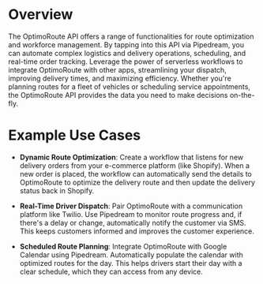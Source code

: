 # Overview

The OptimoRoute API offers a range of functionalities for route optimization and workforce management. By tapping into this API via Pipedream, you can automate complex logistics and delivery operations, scheduling, and real-time order tracking. Leverage the power of serverless workflows to integrate OptimoRoute with other apps, streamlining your dispatch, improving delivery times, and maximizing efficiency. Whether you're planning routes for a fleet of vehicles or scheduling service appointments, the OptimoRoute API provides the data you need to make decisions on-the-fly.

# Example Use Cases

- **Dynamic Route Optimization**: Create a workflow that listens for new delivery orders from your e-commerce platform (like Shopify). When a new order is placed, the workflow can automatically send the details to OptimoRoute to optimize the delivery route and then update the delivery status back in Shopify.

- **Real-Time Driver Dispatch**: Pair OptimoRoute with a communication platform like Twilio. Use Pipedream to monitor route progress and, if there's a delay or change, automatically notify the customer via SMS. This keeps customers informed and improves the customer experience.

- **Scheduled Route Planning**: Integrate OptimoRoute with Google Calendar using Pipedream. Automatically populate the calendar with optimized routes for the day. This helps drivers start their day with a clear schedule, which they can access from any device.
